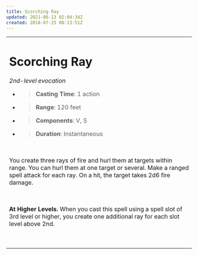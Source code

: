 ```yaml
---
title: Scorching Ray
updated: 2021-06-13 02:04:34Z
created: 2018-07-25 00:13:51Z
---
```


<table><tbody><tr class="odd"><td><h1 id="scorching-ray"><strong>Scorching Ray</strong></h1><p><em>2nd-level evocation</em></p><ul><li><blockquote><p><strong>Casting Time</strong>: 1 action</p></blockquote></li><li><blockquote><p><strong>Range</strong>: 120 feet</p></blockquote></li><li><blockquote><p><strong>Components</strong>: V, S</p></blockquote></li><li><blockquote><p><strong>Duration</strong>: Instantaneous</p></blockquote></li></ul><p> </p><p>You create three rays of fire and hurl them at targets within range. You can hurl them at one target or several. Make a ranged spell attack for each ray. On a hit, the target takes 2d6 fire damage.</p><p> </p><p><strong>At Higher Levels.</strong> When you cast this spell using a spell slot of 3rd level or higher, you create one additional ray for each slot level above 2nd.</p><p> </p></td></tr></tbody></table>